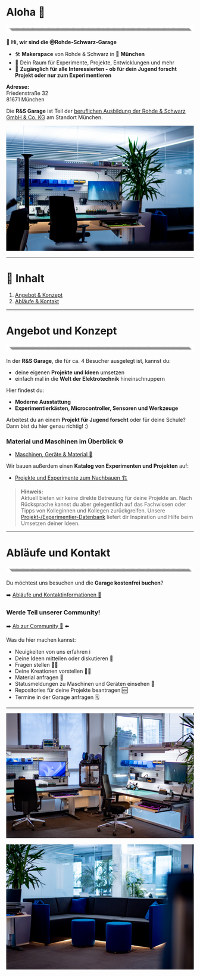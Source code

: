 # Aloha 🌺  
![image](https://github.com/Rohde-Schwarz-Garage/.github/blob/main/ressources/graphics/2024_03_13_Trennbanner_GitHub_Grey_Transparent.png?raw=true)

👋 **Hi, wir sind die @Rohde-Schwarz-Garage**  

- 🛠 **Makerspace** von Rohde & Schwarz in 📍 **München**  
- 🧪 Dein Raum für Experimente, Projekte, Entwicklungen und mehr  
- 🎫 **Zugänglich für alle Interessierten - ob für dein Jugend forscht Projekt oder nur zum Experimentieren**  

**Adresse:**  
Friedenstraße 32  
81671 München  

Die **R&S Garage** ist Teil der [beruflichen Ausbildung der Rohde & Schwarz GmbH & Co. KG](https://www.bing.com/ck/a?!&&p=c93b6292ee8a2b68e6aa2e7cefc57f73b7eeaa11e2a84508c740ef29d287de40JmltdHM9MTc0Mzk4NDAwMA&ptn=3&ver=2&hsh=4&fclid=3cccf6a2-10ca-6b1b-28d4-e33d11b56a7a&psq=rohde+schwarz+ausbildung+m%c3%bcnchen&u=a1aHR0cHM6Ly93d3cucm9oZGUtc2Nod2Fyei5jb20vZGUva2FycmllcmUvc2NodWVsZXItaW5uZW4vc3RhbmRvcnRlL211ZW5jaGVuXzI1MjkzMy5odG1s&ntb=1) am Standort München.  

![Titelbild](https://github.com/Rohde-Schwarz-Garage/.github/blob/main/ressources/pictures/Garage_10.png?raw=true)  

---

# 📜 Inhalt  

1. [Angebot & Konzept](#angebot-und-konzept)  
2. [Abläufe & Kontakt](#abläufe-und-kontakt)  

---

# Angebot und Konzept  
![image](https://github.com/Rohde-Schwarz-Garage/.github/blob/main/ressources/graphics/2024_03_13_Trennbanner_GitHub_Grey_Transparent.png?raw=true)  

In der **R&S Garage**, die für ca. 4 Besucher ausgelegt ist, kannst du:  

- deine eigenen **Projekte und Ideen** umsetzen  
- einfach mal in die **Welt der Elektrotechnik** hineinschnuppern  

Hier findest du:  

- **Moderne Ausstattung**  
- **Experimentierkästen, Microcontroller, Sensoren und Werkzeuge**  

Arbeitest du an einem **Projekt für Jugend forscht** oder für deine Schule? Dann bist du hier genau richtig! :)  

### Material und Maschinen im Überblick ⚙️  

- [Maschinen, Geräte & Material 🤖](/documentation/02_maschinen_geräte_material.md)  

Wir bauen außerdem einen **Katalog von Experimenten und Projekten** auf:  

- [Projekte und Experimente zum Nachbauen 🏗️](/documentation/03_projekte_und_experimente.md)  

> **Hinweis:**  
> Aktuell bieten wir keine direkte Betreuung für deine Projekte an. Nach Rücksprache kannst du aber gelegentlich auf das Fachwissen oder Tipps von Kolleginnen und Kollegen zurückgreifen. Unsere [Projekt-/Experimentier-Datenbank](/documentation/03_projekte_und_experimente.md) liefert dir Inspiration und Hilfe beim Umsetzen deiner Ideen.  

---

# Abläufe und Kontakt  
![image](https://github.com/Rohde-Schwarz-Garage/.github/blob/main/ressources/graphics/2024_03_13_Trennbanner_GitHub_Grey_Transparent.png?raw=true)  

Du möchtest uns besuchen und die **Garage kostenfrei buchen**?  

➡️ [Abläufe und Kontaktinformationen 📯](/documentation/01_abläufe_und_kontakt.md)  

### Werde Teil unserer Community!  

➡️ [Ab zur Community 🦄](https://github.com/orgs/Rohde-Schwarz-Garage/discussions) ⬅️  

Was du hier machen kannst:  

- Neuigkeiten von uns erfahren ℹ️  
- Deine Ideen mitteilen oder diskutieren 💬  
- Fragen stellen 🙋‍♂️  
- Deine Kreationen vorstellen 🤹‍♀️  
- Material anfragen 🤲  
- Statusmeldungen zu Maschinen und Geräten einsehen 🚧  
- Repositories für deine Projekte beantragen 🆕  
- Termine in der Garage anfragen 🗓️  

---

![Ausstattung](https://github.com/Rohde-Schwarz-Garage/.github/blob/main/ressources/pictures/Garage_03.png?raw=true)  

![Titelbild](https://github.com/Rohde-Schwarz-Garage/.github/blob/main/ressources/pictures/Garage_09.png?raw=true)  
